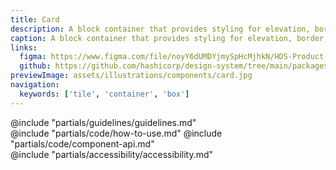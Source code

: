 ```yaml
---
title: Card
description: A block container that provides styling for elevation, border, and background.
caption: A block container that provides styling for elevation, border, and background.
links:
  figma: https://www.figma.com/file/noyY6dUMDYjmySpHcMjhkN/HDS-Product---Components?node-id=2359%3A19245&t=XC8SUxxJOFHgqYzK-1
  github: https://github.com/hashicorp/design-system/tree/main/packages/components/src/components/hds/card
previewImage: assets/illustrations/components/card.jpg
navigation:
  keywords: ['tile', 'container', 'box']
---
```


<section data-tab="Guidelines">
  @include "partials/guidelines/guidelines.md"
</section>

<section data-tab="Code">
  @include "partials/code/how-to-use.md"
  @include "partials/code/component-api.md"
</section>

<section data-tab="Accessibility">
  @include "partials/accessibility/accessibility.md"
</section>
